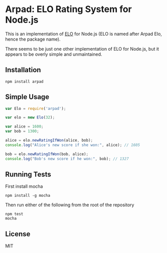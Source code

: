 # Arpad: ELO Rating System for Node.js

This is an implementation of [ELO](http://en.wikipedia.org/wiki/Elo_rating_system) for Node.js (ELO is named after Arpad Elo, hence the package name).

There seems to be just one other implementation of ELO for Node.js, but it appears to be overly simple and unmaintained.

## Installation

```
npm install arpad
```

## Simple Usage

```js
var Elo = require('arpad');

var elo = new Elo(32);

var alice = 1600;
var bob = 1300;

alice = elo.newRatingIfWon(alice, bob);
console.log("Alice's new score if she won:", alice); // 1605

bob = elo.newRatingIfWon(bob, alice);
console.log("Bob's new score if he won:", bob); // 1327
```

## Running Tests

First install mocha

```
npm install -g mocha
```

Then run either of the following from the root of the repository

```
npm test
mocha
```

## License

MIT
